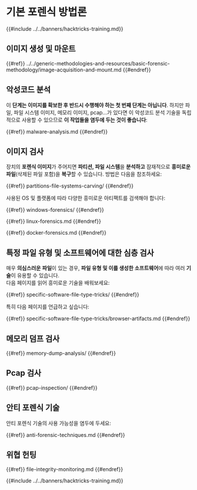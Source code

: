 # 기본 포렌식 방법론

{{#include ../../banners/hacktricks-training.md}}

## 이미지 생성 및 마운트

{{#ref}}
../../generic-methodologies-and-resources/basic-forensic-methodology/image-acquisition-and-mount.md
{{#endref}}

## 악성코드 분석

이 **단계는 이미지를 확보한 후 반드시 수행해야 하는 첫 번째 단계는 아닙니다**. 하지만 파일, 파일 시스템 이미지, 메모리 이미지, pcap...가 있다면 이 악성코드 분석 기술을 독립적으로 사용할 수 있으므로 **이 작업들을 염두에 두는 것이 좋습니다**:

{{#ref}}
malware-analysis.md
{{#endref}}

## 이미지 검사

장치의 **포렌식 이미지**가 주어지면 **파티션, 파일 시스템**을 **분석하고** 잠재적으로 **흥미로운 파일**(삭제된 파일 포함)을 **복구**할 수 있습니다. 방법은 다음을 참조하세요:

{{#ref}}
partitions-file-systems-carving/
{{#endref}}

사용된 OS 및 플랫폼에 따라 다양한 흥미로운 아티팩트를 검색해야 합니다:

{{#ref}}
windows-forensics/
{{#endref}}

{{#ref}}
linux-forensics.md
{{#endref}}

{{#ref}}
docker-forensics.md
{{#endref}}

## 특정 파일 유형 및 소프트웨어에 대한 심층 검사

매우 **의심스러운** **파일**이 있는 경우, **파일 유형 및 이를 생성한 소프트웨어**에 따라 여러 **기술**이 유용할 수 있습니다.\
다음 페이지를 읽어 흥미로운 기술을 배워보세요:

{{#ref}}
specific-software-file-type-tricks/
{{#endref}}

특히 다음 페이지를 언급하고 싶습니다:

{{#ref}}
specific-software-file-type-tricks/browser-artifacts.md
{{#endref}}

## 메모리 덤프 검사

{{#ref}}
memory-dump-analysis/
{{#endref}}

## Pcap 검사

{{#ref}}
pcap-inspection/
{{#endref}}

## **안티 포렌식 기술**

안티 포렌식 기술의 사용 가능성을 염두에 두세요:

{{#ref}}
anti-forensic-techniques.md
{{#endref}}

## 위협 헌팅

{{#ref}}
file-integrity-monitoring.md
{{#endref}}

{{#include ../../banners/hacktricks-training.md}}

